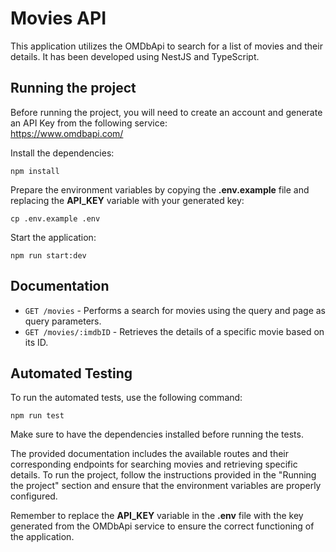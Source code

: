 # Movies API
This application utilizes the OMDbApi to search for a list of movies and their details. It has been developed using NestJS and TypeScript.

## Running the project
Before running the project, you will need to create an account and generate an API Key from the following service:<br>
https://www.omdbapi.com/

Install the dependencies:
```shell
npm install
```

Prepare the environment variables by copying the **.env.example** file and replacing the **API_KEY** variable with your generated key:
```shell
cp .env.example .env
```

Start the application:
```shell
npm run start:dev
```

## Documentation
- `GET /movies` - Performs a search for movies using the query and page as query parameters.
- `GET /movies/:imdbID` - Retrieves the details of a specific movie based on its ID.

## Automated Testing
To run the automated tests, use the following command:
```shell
npm run test
```

Make sure to have the dependencies installed before running the tests.

The provided documentation includes the available routes and their corresponding endpoints for searching movies and retrieving specific details. To run the project, follow the instructions provided in the "Running the project" section and ensure that the environment variables are properly configured.

Remember to replace the **API_KEY** variable in the **.env** file with the key generated from the OMDbApi service to ensure the correct functioning of the application.
